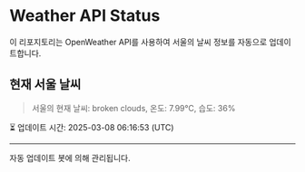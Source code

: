 
# Weather API Status

이 리포지토리는 OpenWeather API를 사용하여 서울의 날씨 정보를 자동으로 업데이트합니다.

## 현재 서울 날씨
> 서울의 현재 날씨: broken clouds, 온도: 7.99°C, 습도: 36%

⏳ 업데이트 시간: 2025-03-08 06:16:53 (UTC)

---
자동 업데이트 봇에 의해 관리됩니다.
